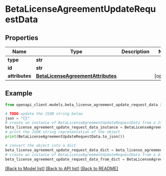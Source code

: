 # BetaLicenseAgreementUpdateRequestData


## Properties

Name | Type | Description | Notes
------------ | ------------- | ------------- | -------------
**type** | **str** |  | 
**id** | **str** |  | 
**attributes** | [**BetaLicenseAgreementAttributes**](BetaLicenseAgreementAttributes.md) |  | [optional] 

## Example

```python
from openapi_client.models.beta_license_agreement_update_request_data import BetaLicenseAgreementUpdateRequestData

# TODO update the JSON string below
json = "{}"
# create an instance of BetaLicenseAgreementUpdateRequestData from a JSON string
beta_license_agreement_update_request_data_instance = BetaLicenseAgreementUpdateRequestData.from_json(json)
# print the JSON string representation of the object
print(BetaLicenseAgreementUpdateRequestData.to_json())

# convert the object into a dict
beta_license_agreement_update_request_data_dict = beta_license_agreement_update_request_data_instance.to_dict()
# create an instance of BetaLicenseAgreementUpdateRequestData from a dict
beta_license_agreement_update_request_data_from_dict = BetaLicenseAgreementUpdateRequestData.from_dict(beta_license_agreement_update_request_data_dict)
```
[[Back to Model list]](../README.md#documentation-for-models) [[Back to API list]](../README.md#documentation-for-api-endpoints) [[Back to README]](../README.md)


